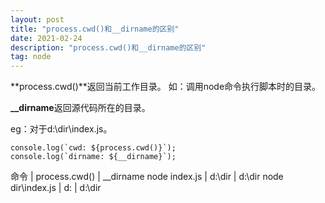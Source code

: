 ```yaml
---
layout: post
title: "process.cwd()和__dirname的区别"
date: 2021-02-24
description: "process.cwd()和__dirname的区别"
tag: node
---
```


**process.cwd()**返回当前工作目录。 如：调用node命令执行脚本时的目录。

**__dirname**返回源代码所在的目录。

eg：对于d:\dir\index.js。

    console.log(`cwd: ${process.cwd()}`);
    console.log(`dirname: ${__dirname}`);

命令 | process.cwd() | __dirname
node index.js  | d:\dir  | d:\dir 
node dir\index.js | d: | d:\dir 
